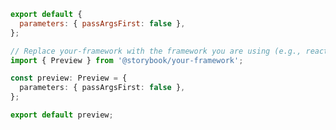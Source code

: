 ```js filename=".storybook/preview.js" renderer="common" language="js"
export default {
  parameters: { passArgsFirst: false },
};
```

```ts filename=".storybook/preview.ts" renderer="common" language="ts"
// Replace your-framework with the framework you are using (e.g., react, vue3)
import { Preview } from '@storybook/your-framework';

const preview: Preview = {
  parameters: { passArgsFirst: false },
};

export default preview;
```

